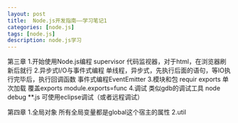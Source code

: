 ```yaml
---
layout: post
title:  Node.js开发指南——学习笔记1
categories: [node.js]
tags: [node.js]
description: node.js学习
---
```


第三章
1.开始使用Node.js编程
supervisor 代码监视器，对于html，在浏览器刷新后就行
2.异步式I/O与事件式编程
单线程，异步式，先执行后面的语句，等IO执行完毕后，执行回调函数
事件式编程EventEmitter
3.模块和包
requir exports 单次加载 覆盖exports module.exports=func
4.调试
类似gdb的调试工具 node debug **.js 可使用eclipse调试（或者远程调试）

第四章
1.全局对象
所有全局变量都是global这个宿主的属性
2.util



